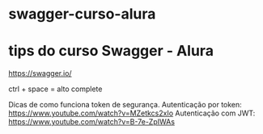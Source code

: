 # swagger-curso-alura


# tips do curso Swagger - Alura

https://swagger.io/

ctrl + space = alto complete

Dicas de como funciona token de segurança.
Autenticação por token: https://www.youtube.com/watch?v=MZetkcs2xIo
Autenticação com JWT: https://www.youtube.com/watch?v=B-7e-ZpIWAs